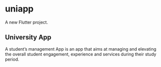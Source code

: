 # uniapp

A new Flutter project.

## University App

A student’s management App is an app that aims at managing
and elevating the overall student engagement, 
experience and services during their study period.
